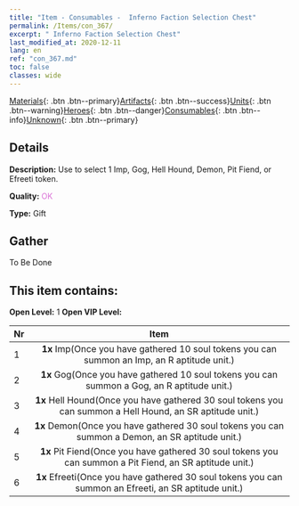 ```yaml
---
title: "Item - Consumables -  Inferno Faction Selection Chest"
permalink: /Items/con_367/
excerpt: " Inferno Faction Selection Chest"
last_modified_at: 2020-12-11
lang: en
ref: "con_367.md"
toc: false
classes: wide
---
```

 [Materials](/Items/){: .btn .btn--primary}[Artifacts](/Items/Artifacts/){: .btn .btn--success}[Units](/Items/Units/){: .btn .btn--warning}[Heroes](/Items/Heroes/){: .btn .btn--danger}[Consumables](/Items/Consumables/){: .btn .btn--info}[Unknown](/Items/Unknown/){: .btn .btn--primary}

## Details
 **Description:** Use to select 1 Imp, Gog, Hell Hound, Demon, Pit Fiend, or Efreeti token.

 **Quality:** <span style="color: #DA70D6">OK</span>

 **Type:** Gift

## Gather

  To Be Done

## This item contains:

 **Open Level:** 1
 **Open VIP Level:** 

  | Nr |      Item    |
  |:---|:------------:|
  | 1 |  **1x** Imp(Once you have gathered 10 soul tokens you can summon an Imp, an R aptitude unit.) | 
  | 2 |  **1x** Gog(Once you have gathered 10 soul tokens you can summon a Gog, an R aptitude unit.) | 
  | 3 |  **1x** Hell Hound(Once you have gathered 30 soul tokens you can summon a Hell Hound, an SR aptitude unit.) | 
  | 4 |  **1x** Demon(Once you have gathered 30 soul tokens you can summon a Demon, an SR aptitude unit.) | 
  | 5 |  **1x** Pit Fiend(Once you have gathered 30 soul tokens you can summon a Pit Fiend, an SR aptitude unit.) | 
  | 6 |  **1x** Efreeti(Once you have gathered 30 soul tokens you can summon an Efreeti, an SR aptitude unit.) | 
